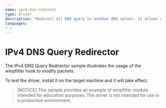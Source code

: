```yaml
---
name: ipv4-dns-redirect
type: driver
description: "Redirect all DNS query to another DNS server. It allows user surfing the Internet even though they have bad DNS settings."
languages:
- c
---
```


# IPv4 DNS Query Redirector

The IPv4 DNS Query Redirector sample illustrates the usage of the winpfilter hook to modify packets.

To test the driver, install it on the target machine and it will take effect.

> [NOTICE]
> This sample provides an example of winpfilter module intended for education purposes. The driver is not intended for use in a production environment.
